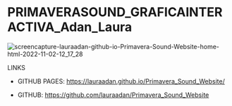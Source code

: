 # PRIMAVERASOUND_GRAFICAINTERACTIVA_Adan_Laura


![screencapture-lauraadan-github-io-Primavera-Sound-Website-home-html-2022-11-02-12_17_28](https://user-images.githubusercontent.com/86961241/199476719-4aad64a2-8fc1-42f0-be24-86932778c6db.png)



LINKS

- GITHUB PAGES: https://lauraadan.github.io/Primavera_Sound_Website/

-  GITHUB: https://github.com/lauraadan/Primavera_Sound_Website


